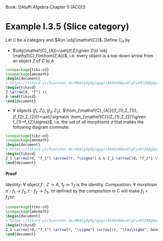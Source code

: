 Book: [[Aluffi Algebra Chapter 0 (AC0)]]
# Example I.3.5 (Slice category)
Let $\mathsf{C}$ be a category and $A\in \obj(\mathsf{C})$.
Define $\mathsf{C}_{A}$ by
- $\obj(\mathsf{C}_{A})=\set{(f,Z)\given Z\in \obj \mathsf{C},f\in\hom(Z,A)}$, i.e. every object is a top-down arrow from an object $Z$ of $\mathsf{C}$ to $A$ 
```tikz
\usepackage{tikz-cd}
\usepackage{amsmath}
\begin{document}
% https://tikzcd.yichuanshen.de/#N4Igdg9gJgpgziAXAbVABwnAlgFyxMJZABgBpiBdUkANwEMAbAVxiRAC0QBfU9TXfIRRkAjFVqMWbAILdxMKAHN4RUADMAThAC2SMiBwQkI6vWatEINXK5A
\begin{tikzcd}
Z \arrow[d, "f"] \\
A \end{tikzcd}
\end{document}
```
- $\forall$ objects $(f_{1},Z_{1}),(f_{2},Z_{2})$, $\hom_{\mathsf{C}_{A}}((f_{1},Z_{1}),(f_{2},Z_{2}))=\set{\sigma\in \hom_{\mathsf{C}}(Z_{1},Z_{2})\given f_{1}=f_{2}\sigma}$, i.e. the set of all morphisms $\sigma$ that makes the following diagram commute: 
```tikz
\usepackage{tikz-cd}
\usepackage{amsmath}
\begin{document}
% https://tikzcd.yichuanshen.de/#N4Igdg9gJgpgziAXAbVABwnAlgFyxMJZABgBpiBdUkANwEMAbAVxiRAC0B9ARhAF9S6TLnyEU3Utyq1GLNgEF+gkBmx4CRAEzlp9Zq0QdOm-tJhQA5vCKgAZgCcIAWyRkQOCEgkz9bWzyU7RxdEbXdPRG89OUN-EwEg51dqDyQw6IMQAB0s7AsnOlM+IA
\begin{tikzcd}
Z_1 \arrow[rd, "f_1"] \arrow[rr, "\sigma"] & & Z_2 \arrow[ld, "f_2"] \\ & A & \end{tikzcd}
\end{document}
```
#### Proof
Identity: $\forall$ object $f:Z\to A$, $1_{f}\coloneqq1_{Z}$ is the identity.
Composition: $\forall$ morphism $\sigma:f_{1}\to f_{2},\tau: f_{2}\to f_{3}$, $\tau \sigma$ defined by the composition in $\mathsf{C}$ will make $f_{1}=f_{3}\tau \sigma$:
```tikz
\usepackage{tikz-cd}
\usepackage{amsmath}
\begin{document}
% https://tikzcd.yichuanshen.de/#N4Igdg9gJgpgziAXAbVABwnAlgFyxMJZABgBpiBdUkANwEMAbAVxiRAC0B9ARhAF9S6TLnyEU3clVqMWbLgCZ+gkBmx4CReZOr1mrRB04BmJULWiiE7lN2yDAQX5SYUAObwioAGYAnCAFskMhAcCCQjHRl9EC8eUxi-QMQJELDECOk9NljFAW9EpC1U8Misg1iTPISAoOpQpBTbaIAdZuxXfzp43xrkurSiprZWnDomboLEYPrEIoAjGDAocOChgxGx1vbOpz4gA
\begin{tikzcd}
Z_1 \arrow[rd, "f_1"] \arrow[r, "\sigma"] \arrow[rr, "\tau\sigma", bend left] & Z_2 \arrow[d, "f_2"] \arrow[r, "\tau"] & Z_3 \arrow[ld, "f_3"] \\ & A & \end{tikzcd}
\end{document}
```
